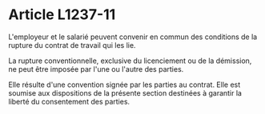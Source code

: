 # Article L1237-11

L'employeur et le salarié peuvent convenir en commun des conditions de la rupture du contrat de travail qui les lie. 

La rupture conventionnelle, exclusive du licenciement ou de la démission, ne peut être imposée par l'une ou l'autre des parties. 

Elle résulte d'une convention signée par les parties au contrat. Elle est soumise aux dispositions de la présente section destinées à garantir la liberté du consentement des parties.